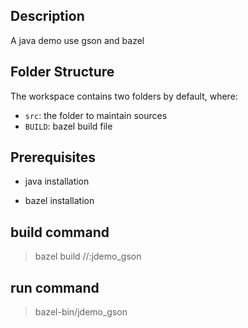 ## Description

A java demo use gson and bazel

## Folder Structure

The workspace contains two folders by default, where:

- `src`: the folder to maintain sources
- `BUILD`: bazel build file

## Prerequisites

- java installation

- bazel installation

## build command

> bazel build //:jdemo_gson

## run command

> bazel-bin/jdemo_gson
